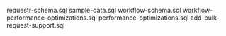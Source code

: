 requestr-schema.sql
sample-data.sql
workflow-schema.sql
workflow-performance-optimizations.sql
performance-optimizations.sql
add-bulk-request-support.sql